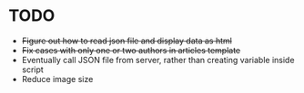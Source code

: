 # TODO
- ~~Figure out how to read json file and display data as html~~
- ~~Fix cases with only one or two authors in articles template~~
- Eventually call JSON file from server, rather than creating variable inside script
- Reduce image size
